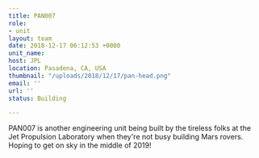 ```yaml
---
title: PAN007
role:
- unit
layout: team
date: 2018-12-17 06:12:53 +0000
unit_name: 
host: JPL
location: Pasadena, CA, USA
thumbnail: "/uploads/2018/12/17/pan-head.png"
email: ''
url: ''
status: Building

---
```


PAN007 is another engineering unit being built by the tireless folks at the Jet Propulsion Laboratory when they're not busy building Mars rovers. Hoping to get on sky in the middle of 2019!